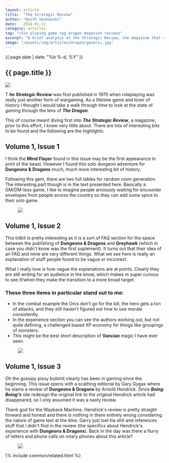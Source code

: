 ```yaml
---
layout: article
title:  "The Strategic Review"
author: "Keith Senkowski"
date:   2014-01-12
category: articles
tag: "role playing game rpg dragon magazine reviews"
excerpt: "A brief analysis of the Strategic Review, the magazine that came before Dragon Magazine. This is the first in the series."
image: "/assets/img/articles/dragon/generic.jpg"
---
```

<section class="header">
	<div class="content">
		<div class="span-3 col empty"></div>
		<div class="span-6 col">
		<div class="hgroup">
			<p class="post-meta">{{ page.date | date: "%b %-d, %Y" }}</p>
			<h1>{{ page.title }}</h1>
		</div>
			<img src="{{page.image}}"/>
		</div>
		<div class="span-3 col empty"></div>
	</div>
</section>
<section class="review continued">
	<div class="content">
		<div class="span-3 col empty"></div>
		<div class="span-6 col">
			<p><span class="first-letter-box"><span>T</span></span>
				<strong><em>he Strategic Review</em></strong>  was first published in 1975 when roleplaying was really just another form of wargaming. As a lifetime game and lover of history I thought I would take a walk through time to look at the state of gaming through the lens of <strong><em>The Dragon</em></strong>.</p>
			<p>This of course meant diving first into <strong><em>The Strategic Review</em></strong>, a magazine, prior to this effort, I knew very little about. There are lots of interesting bits to be found and the following are the highlights.</p>
			<h2>Volume 1, Issue 1</h2>
			<p>I think the <strong>Mind Flayer</strong> found in this issue may be the first appearance in print of the beast. However I found this solo dungeon adventure for <strong>Dungeons &amp; Dragons</strong> much, much more interesting bit of history.</p>
			<p>Following this gem, there are two full tables for random room generation. The interesting part though is in the text presented here. Basically a GM/DM-less game, I like to imagine people anxiously waiting for encounter envelopes from people across the country so they can add some spice to their solo game.</p>
			<figure>
				<img src="{{ site.loading }}" data-src="{{ site.baseurl }}/assets/img/articles/dragon/strategic-review/s0101.png" class="diamond" data-action="zoom"/>
			</figure>
			<h2>Volume 1, Issue 2</h2>
			<p>This tidbit is pretty interesting as it is a sort of FAQ section for the space between the publishing of <strong>Dungeons &amp; Dragons</strong> and <strong>Greyhawk</strong> (which in case you didn't know was the first suplement). It turns out that their idea of an FAQ and mine are very different things. What we see here is really an explanation of stuff people found to be vague or inccorect.</p>
			<p>What I really love is how vague the explanations are at points. Clearly they are still writing for an audience in the know, which makes m super curious to see if/when they make the transition to a more broad target.</p>
			<h3>These three items in particular stand out to me:</h3>
			<ul class="spaced-list">
				<li>In the combat example the Orcs don't go for the kill, the hero gets a ton of attacks, and they still haven't figured out how to use morale consistently.</li>
				<li>In the experience seciton you can see the authors working out, but not quite defining, a challenged based XP economy for things like groupings of monsters.</li>
				<li>This might be the best short description of <strong>Vancian</strong> magic I have ever seen.</li>
			</ul>
			<figure>
				<img src="{{ site.loading }}" data-src="{{ site.baseurl }}/assets/img/articles/dragon/strategic-review/s0102.png" data-action="zoom"/>
			</figure>
			<h2>Volume 1, Issue 3</h2>
			<p>Oh the gossipy pissy bullshit clearly has been in gaming since the beginning. This issue opens with a scathing editorial by Gary Gygax where he slams a review of <strong>Dungeons &amp; Dragons</strong> by Arnold Hendrick. Since <strong><em>Boing Boing's</em></strong> site redesign the original link to the original Hendrick article had disappeared, so I only assumed it was a nasty review.</p>
			<p>Thank god for the Wayback Machine. Hendrick's review is pretty straight forward and honest and there is nothing in there entirely wrong considering the nature of game text at the time. Garry just lost his shit and references stuff that I didn't find in the review (the specifics about Hendrick's experience with <strong>Dungeons &amp; Dragons</strong>). Back in the day was there a flurry of letters and phone calls on rotary phones about this article?</p>
			<figure>
				<img src="{{ site.loading }}" data-src="{{ site.baseurl }}/assets/img/articles/dragon/strategic-review/s0103.png" data-action="zoom"/>
			</figure>
		</div>
		<div class="span-3 col empty"></div>
	</div>
	<div class="content">
		<div class="span-12 col">
			<div class="endnote"></div>	
			{% include common/related.html %}
		</div>
	</div>
</section>
